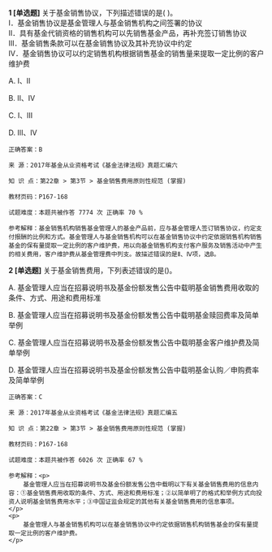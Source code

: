 **1 [单选题]** 关于基金销售协议，下列描述错误的是(       )。<br />
Ⅰ．基金销售协议是基金管理人与基金销售机构之间签署的协议<br />
Ⅱ．具有基金代销资格的销售机构可以先销售基金产品，再补充签订销售协议<br />
Ⅲ．基金销售条款可以在基金销售协议及其补充协议中约定<br />
Ⅳ．基金销售协议可以约定销售机构根据销售基金的销售量来提取一定比例的客户维护费

A. Ⅰ、Ⅱ

B. Ⅱ、Ⅳ

C. Ⅰ、Ⅲ

D. Ⅲ、Ⅳ

```
正确答案：B

来 源：2017年基金从业资格考试《基金法律法规》真题汇编六

知 识 点：第22章 > 第3节 > 基金销售费用原则性规范 (掌握)

教材页码：P167-168

试题难度：本题共被作答 7774 次 正确率 70 %

参考解释：基金销售机构销售基金管理人的基金产品前，应与基金管理人签订销售协议，约定支付报酬的比例和方式。基金管理人与基金销售机构可以在基金销售协议中约定依据销售机构销售基金的保有量提取一定比例的客户维护费，用以向基金销售机构支付客户服务及销售活动中产生的相关费用，客户维护费从基金管理费中列支。故描述错误的是Ⅱ、Ⅳ项，选B。
```


**2 [单选题]** 关于基金销售费用，下列表述错误的是()。

A. 基金管理人应当在招募说明书及基金份额发售公告中载明基金销售费用收取的条件、方式、用途和费用标准

B. 基金管理人应当在招募说明书及基金份额发售公告中载明基金赎回费率及简单举例

C. 基金管理人应当在招募说明书及基金份额发售公告中载明基金客户维护费及简单举例

D. 基金管理人应当在招募说明书及基金份额发售公告中载明基金认购／申购费率及简单举例

```
正确答案：C

来 源：2017年基金从业资格考试《基金法律法规》真题汇编五

知 识 点：第22章 > 第3节 > 基金销售费用原则性规范 (掌握)

教材页码：P167-168

试题难度：本题共被作答 6026 次 正确率 67 %

参考解释：<p>
	基金管理人应当在招募说明书及基金份额发售公告中载明以下有关基金销售费用的信息内容：①基金销售费用收取的条件、方式、用途和费用标准；②以简单明了的格式和举例方式向投资人说明基金销售费用水平；③中国证监会规定的其他有关基金销售费用的信息事项。
</p>
<p>
	基金管理人与基金销售机构可以在基金销售协议中约定依据销售机构销售基金的保有量提取一定比例的客户维护费。
</p>
```


